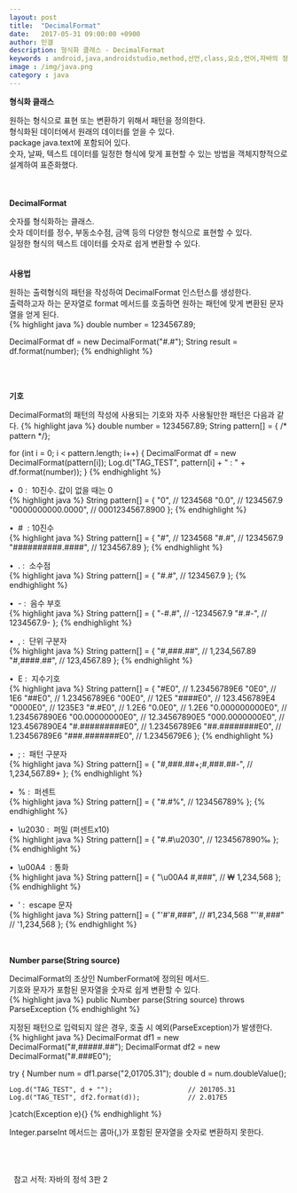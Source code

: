 ```yaml
---
layout: post
title:  "DecimalFormat"
date:   2017-05-31 09:00:00 +0900
author: 민갤
description: 형식화 클래스 - DecimalFormat
keywords : android,java,androidstudio,method,선언,class,요소,언어,자바의 정석,프로그래밍,형식화 클래스,java.text,DecimalFormat,형식화,패턴
image : /img/java.png
category : java
---
```

<div><strong class="h2">형식화 클래스</strong></div><p></p>
<div>원하는 형식으로 표현 또는 변환하기 위해서 패턴을 정의한다.</div>
<div>형식화된 데이터에서 원래의 데이터를 얻을 수 있다.</div>
<div><span class="red">package java.text</span>에 포함되어 있다.</div>
<div>숫자, 날짜, 텍스트 데이터를 일정한 형식에 맞게 표현할 수 있는 방법을 객체지향적으로 설계하여 표준화했다.</div>
<br>
<br>
<br>

<div><strong class="h2">DecimalFormat</strong></div><p></p>
<div>숫자를 형식화하는 클래스.</div>
<div>숫자 데이터를 정수, 부동소수점, 금액 등의 다양한 형식으로 표현할 수 있다.</div>
<div>일정한 형식의 텍스트 데이터를 숫자로 쉽게 변환할 수 있다.</div>
<br>
<br>

<div><strong>사용법</strong></div><p></p>
<div>원하는 출력형식의 패턴을 작성하여 DecimalFormat 인스턴스를 생성한다.</div>
<div>출력하고자 하는 문자열로 format 메서드를 호출하면 원하는 패턴에 맞게 변환된 문자열을 얻게 된다.</div>
{% highlight java %}
double number = 1234567.89;

DecimalFormat df = new DecimalFormat("#.#");
String result = df.format(number);
{% endhighlight %}<p></p>
<br>
<br>

<div><strong>기호</strong></div><p></p>
<div>DecimalFormat의 패턴의 작성에 사용되는 기호와 자주 사용될만한 패턴은 다음과 같다.
{% highlight java %}
double number = 1234567.89;
String pattern[] = { /* pattern */};


for (int i = 0; i < pattern.length; i++) {
    DecimalFormat df = new DecimalFormat(pattern[i]);
    Log.d("TAG_TEST", pattern[i] + " : " + df.format(number));
}
{% endhighlight %}<p></p>
<div>&#149;&nbsp; 0 :&nbsp; 10진수. 값이 없을 때는 0</div>
{% highlight java %}
String pattern[] = {
        "0",                     // 1234568
        "0.0",                   // 1234567.9
        "0000000000.0000",       // 0001234567.8900
};
{% endhighlight %}<p></p>
<div>&#149;&nbsp; # &nbsp;: 10진수</div>
{% highlight java %}
String pattern[] = {
        "#",                     // 1234568
        "#.#",                   // 1234567.9
        "##########.####",       // 1234567.89
};
{% endhighlight %}<p></p>

<div>&#149;&nbsp; . :&nbsp; 소수점</div>
{% highlight java %}
String pattern[] = {
        "#.#",                   // 1234567.9
};
{% endhighlight %}<p></p>

<div>&#149;&nbsp; - :&nbsp; 음수 부호</div>
{% highlight java %}
String pattern[] = {
        "-#.#",                  // -1234567.9
        "#.#-",                  // 1234567.9-
};
{% endhighlight %}<p></p>

<div>&#149;&nbsp; , :&nbsp; 단위 구분자</div>
{% highlight java %}
String pattern[] = {
        "#,###.##",              // 1,234,567.89
        "#,####.##",             // 123,4567.89
};
{% endhighlight %}<p></p>

<div>&#149;&nbsp; E :&nbsp; 지수기호</div>
{% highlight java %}
String pattern[] = {
        "#E0",                   // 1.23456789E6
        "0E0",                   // 1E6
        "##E0",                  // 1.23456789E6
        "00E0",                  // 12E5
        "####E0",                // 123.456789E4
        "0000E0",                // 1235E3
        "#.#E0",                 // 1.2E6
        "0.0E0",                 // 1.2E6
        "0.000000000E0",         // 1.234567890E6
        "00.00000000E0",         // 12.34567890E5
        "000.0000000E0",         // 123.4567890E4
        "#.#########E0",         // 1.23456789E6
        "##.########E0",         // 1.23456789E6
        "###.#######E0",         // 1.2345679E6
};
{% endhighlight %}<p></p>

<div>&#149;&nbsp; ; :&nbsp; 패턴 구분자</div>
{% highlight java %}
String pattern[] = {
        "#,###.##+;#,###.##-",   // 1,234,567.89+
};
{% endhighlight %}<p></p>

<div>&#149;&nbsp; % :&nbsp; 퍼센트</div>
{% highlight java %}
String pattern[] = {
        "#.#%",                  // 123456789%
};
{% endhighlight %}<p></p>

<div>&#149;&nbsp; \u2030 :&nbsp; 퍼밀 (퍼센트x10)</div>
{% highlight java %}
String pattern[] = {
        "#.#\u2030",             // 1234567890‰
};
{% endhighlight %}<p></p>

<div>&#149;&nbsp; \u00A4 &nbsp;: 통화</div>
{% highlight java %}
String pattern[] = {
        "\u00A4 #,###",          // ₩ 1,234,568
};
{% endhighlight %}<p></p>

<div>&#149;&nbsp; ' :&nbsp; escape 문자</div>
{% highlight java %}
String pattern[] = {
        "'#'#,###",              // #1,234,568
        "''#,###"                // '1,234,568
};
{% endhighlight %}<p></p>
<br>
<br>

<div><strong>Number parse(String source)</strong></div><p></p>
<div>DecimalFormat의 조상인 NumberFormat에 정의된 메서드.</div>
<div>기호와 문자가 포함된 문자열을 숫자로 쉽게 변환할 수 있다.</div>
{% highlight java %}
public Number parse(String source) throws ParseException
{% endhighlight %}<p></p>
<div>지정된 패턴으로 입력되지 않은 경우, 호출 시 예외(ParseException)가 발생한다.</div>
{% highlight java %}
DecimalFormat df1 = new DecimalFormat("#,#####.##");
DecimalFormat df2 = new DecimalFormat("#.###E0");

try {
    Number num = df1.parse("2,01705.31");
    double d = num.doubleValue();

    Log.d("TAG_TEST", d + "");                   // 201705.31
    Log.d("TAG_TEST", df2.format(d));            // 2.017E5
}catch(Exception e){}
{% endhighlight %}<p></p>
<div>Integer.parseInt 메서드는 콤마(,)가 포함된 문자열을 숫자로 변환하지 못한다.</div>
<br>
<br>
<br>

&#149;&nbsp; 참고 서적: 자바의 정석 3판 2

